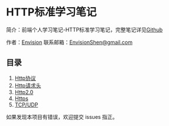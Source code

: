# HTTP标准学习笔记

简介：前端个人学习笔记-HTTP标准学习笔记，完整笔记详见[Github](https://github.com/MrEnvision/Front-end_learning_notes)

作者：[Envision](https://github.com/MrEnvision) 联系邮箱：[EnvisionShen@gmail.com](mailto:EnvisionShen@gmail.com)

## 目录

1. [Http协议](http-xie-yi.md)
2. [Http请求头](http-qing-qiu-tou.md)
3. [Http2.0](http2.0.md)
4. [Https](https.md)
5. [TCP/UDP](tcp_udp.md)

如果发现本项目有错误，欢迎提交 issues 指正。


